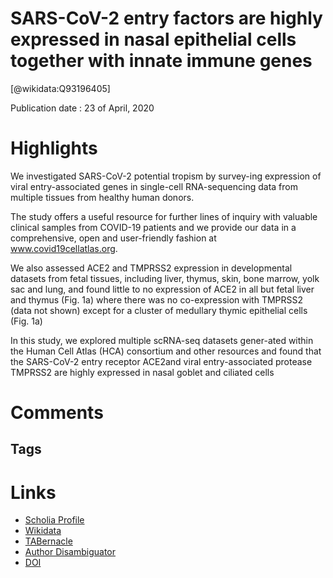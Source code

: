 
SARS-CoV-2 entry factors are highly expressed in nasal epithelial cells together with innate immune genes
=========================================================================================================
  
  [@wikidata:Q93196405]  
  
Publication date : 23 of April, 2020  

# Highlights

We  investigated  SARS-CoV-2  potential  tropism  by  survey-ing  expression  of  viral  entry-associated  genes  in  single-cell  RNA-sequencing   data   from   multiple   tissues   from   healthy   human  donors. 

The study offers a useful resource for further lines of inquiry with valuable clinical samples from COVID-19 patients and we provide  our  data  in  a  comprehensive,  open  and  user-friendly  fashion at www.covid19cellatlas.org.


We  also  assessed  ACE2  and  TMPRSS2  expression  in  developmental  datasets  from  fetal  tissues,  including liver, thymus, skin, bone marrow, yolk sac and lung, and found little to no expression of ACE2 in all but fetal liver and thymus (Fig. 1a)  where  there  was  no  co-expression  with  TMPRSS2  (data  not shown) except for a cluster of medullary thymic epithelial cells (Fig. 1a)


In  this  study,  we  explored  multiple  scRNA-seq  datasets  gener-ated  within  the  Human  Cell  Atlas  (HCA)  consortium  and  other  resources  and  found  that  the  SARS-CoV-2  entry  receptor  ACE2and viral entry-associated protease TMPRSS2 are highly expressed in nasal goblet and ciliated cells


# Comments

## Tags

# Links
  
 * [Scholia Profile](https://scholia.toolforge.org/work/Q93196405)  
 * [Wikidata](https://www.wikidata.org/wiki/Q93196405)  
 * [TABernacle](https://tabernacle.toolforge.org/?#/tab/manual/Q93196405/P921%3BP4510)  
 * [Author Disambiguator](https://author-disambiguator.toolforge.org/work_item_oauth.php?id=Q93196405&batch_id=&match=1&author_list_id=&doit=Get+author+links+for+work)  
 * [DOI](https://doi.org/10.1038/S41591-020-0868-6)  
